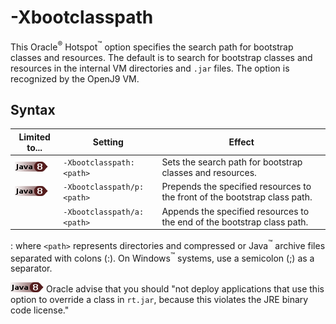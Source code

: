 <!--
* Copyright (c) 2017, 2018 IBM Corp. and others
*
* This program and the accompanying materials are made
* available under the terms of the Eclipse Public License 2.0
* which accompanies this distribution and is available at
* https://www.eclipse.org/legal/epl-2.0/ or the Apache
* License, Version 2.0 which accompanies this distribution and
* is available at https://www.apache.org/licenses/LICENSE-2.0.
*
* This Source Code may also be made available under the
* following Secondary Licenses when the conditions for such
* availability set forth in the Eclipse Public License, v. 2.0
* are satisfied: GNU General Public License, version 2 with
* the GNU Classpath Exception [1] and GNU General Public
* License, version 2 with the OpenJDK Assembly Exception [2].
*
* [1] https://www.gnu.org/software/classpath/license.html
* [2] http://openjdk.java.net/legal/assembly-exception.html
*
* SPDX-License-Identifier: EPL-2.0 OR Apache-2.0 OR GPL-2.0 WITH
* Classpath-exception-2.0 OR LicenseRef-GPL-2.0 WITH Assembly-exception
-->

# -Xbootclasspath

This Oracle<sup>&reg;</sup> Hotspot<sup>&trade;</sup> option specifies the search path for bootstrap classes and resources. The default is to search for bootstrap classes and resources in the internal VM directories and `.jar` files. The option is recognized by the OpenJ9 VM.

## Syntax

|Limited to...       | Setting                   | Effect                                                                   |
|--------------------|---------------------------|--------------------------------------------------------------------------|
|![](cr/java8.png)  |`-Xbootclasspath:<path>`   |Sets the search path for bootstrap classes and resources.                 |
|![](cr/java8.png)  |`-Xbootclasspath/p:<path>` |Prepends the specified resources to the front of the bootstrap class path.|
|                    |`-Xbootclasspath/a:<path>` |Appends the specified resources to the end of the bootstrap class path.   |

: where `<path>` represents directories and compressed or Java<sup>&trade;</sup> archive files separated with colons (:). On Windows<sup>&trade;</sup> systems, use a semicolon (;) as a separator.

![](cr/java8.png) Oracle advise that you should "not deploy applications that use this option to override a class in `rt.jar`, because this violates the JRE binary code license."


<!-- ==== END OF TOPIC ==== xbootclasspatha.md ==== -->
